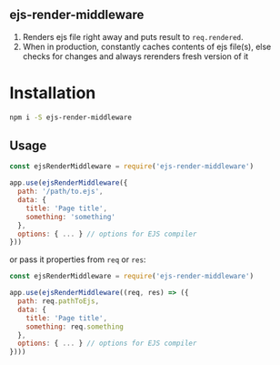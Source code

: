 ejs-render-middleware
---

1. Renders ejs file right away and puts result to `req.rendered`.
2. When in production, constantly caches contents of ejs file(s), else checks for changes and always rerenders fresh version of it

# Installation

```bash
npm i -S ejs-render-middleware
```

## Usage

```js
const ejsRenderMiddleware = require('ejs-render-middleware')

app.use(ejsRenderMiddleware({
  path: '/path/to.ejs',
  data: {
    title: 'Page title',
    something: 'something'
  },
  options: { ... } // options for EJS compiler
}))
```

or pass it properties from `req` or `res`:

```js
const ejsRenderMiddleware = require('ejs-render-middleware')

app.use(ejsRenderMiddleware((req, res) => ({
  path: req.pathToEjs,
  data: {
    title: 'Page title',
    something: req.something
  },
  options: { ... } // options for EJS compiler
})))
```
